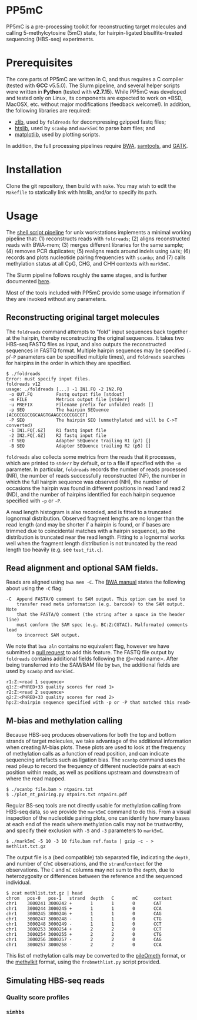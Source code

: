 # PP5mC

PP5mC is a pre-processing toolkit for reconstructing target molecules
and calling 5-methylcytosine (5mC) state, for hairpin-ligated
bisulfite-treated sequencing (HBS-seq) experiments.

# Prerequisites
The core parts of PP5mC are written in C, and thus requires a C compiler
(tested with **GCC** v5.5.0).  The Slurm pipeline, and several helper scripts
were written in **Python** (tested with **v2.7.15**).  While PP5mC was
developed and tested only on Linux, its components are expected to work
on \*BSD, MacOSX, etc. without major modifications (feedback welcome!).
In addition, the following libraries are required:

* [zlib](https://zlib.net/), used by `foldreads` for decompressing gzipped
  fastq files;
* [htslib](https://github.com/samtools/htslib), used by `scanbp` and `mark5mC`
  to parse bam files; and
* [matplotlib](https://matplotlib.org/), used by plotting scripts.

In addition, the full processing pipelines require
[BWA](https://github.com/lh3/bwa),
[samtools](http://www.htslib.org/), and
[GATK](https://software.broadinstitute.org/gatk/).


# Installation
Clone the git repository, then build with `make`.  You may wish to edit
the `Makefile` to statically link with htslib, and/or to specify its path.

# Usage

The [shell script pipeline](pipeline/) for unix workstations implements a
minimal working pipeline that:
(1) reconstructs reads with `foldreads`;
(2) aligns reconstructed reads with BWA-mem;
(3) merges different libraries for the same sample;
(4) removes PCR duplicates;
(5) realigns reads around indels using `GATK`;
(6) records and plots nucleotide pairing frequencies with `scanbp`; and
(7) calls methylation status at all CpG, CHG, and CHH contexts with `mark5mC`.

The Slurm pipeline follows roughly the same stages, and is further documented
[here](slurm_pipeline/README.md).

Most of the tools included with PP5mC provide some usage information if
they are invoked without any parameters.


## Reconstructing original target molecules
The `foldreads` command attempts to "fold" input sequences back together
at the hairpin, thereby reconstructing the original sequences.  It takes two
HBS-seq FASTQ files as input, and also outputs the reconstructed sequences
in FASTQ format.
Multiple hairpin sequences may be specified (`-p`/`-P` parameters can be
specified multiple times), and `foldreads` searches for hairpins in the order
in which they are specified.

```
$ ./foldreads 
Error: must specify input files.
foldreads v12
usage: ./foldreads [...] -1 IN1.FQ -2 IN2.FQ
 -o OUT.FQ         Fastq output file [stdout]
 -m FILE           Metrics output file [stderr]
 -u PREFIX         Filename prefix for unfolded reads []
 -p SEQ            The hairpin SEQuence [ACGCCGGCGGCAAGTGAAGCCGCCGGCGT]
 -P SEQ            The hairpin SEQ (unmethylated and will be C->T converted)
 -1 IN1.FQ[.GZ]    R1 fastq input file
 -2 IN2.FQ[.GZ]    R2 fastq input file
 -T SEQ            Adapter SEQuence trailing R1 (p7) []
 -B SEQ            Adapter SEQuence trailing R2 (p5) []
```

`foldreads` also collects some metrics from the reads that it processes,
which are printed to ``stderr`` by default, or to a file if specified with
the `-m` parameter.  In particular, `foldreads` records the number of reads
processed (NR), the number of reads successfully reconstructed (NF), the
number in which the full hairpin sequence was observed (NH), the number
of occasions the hairpin was found in different positions in read 1 and
read 2 (ND), and the number of hairpins identified for each hairpin sequence
specified with `-p` or `-P`.

A read length histogram is also recorded, and is fitted to a truncated
lognormal distribution.  Observed fragment lengths are no longer than the
read length (and may be shorter if a hairpin is found, or if bases are trimmed
due to coincidental matches with a hairpin sequence), so the distribution
is truncated near the read length.  Fitting to a lognormal works well when
the fragment length distribution is not truncated by the read length too
heavily  (e.g. see ``test_fit.c``).

## Read alignment and optional SAM fields.
Reads are aligned using `bwa mem -C`.
The [BWA manual](http://bio-bwa.sourceforge.net/bwa.shtml) states the
following about using the `-C` flag:
```
-C 	Append FASTA/Q comment to SAM output. This option can be used to
	transfer read meta information (e.g. barcode) to the SAM output. Note
	that the FASTA/Q comment (the string after a space in the header line)
	must conform the SAM spec (e.g. BC:Z:CGTAC). Malformated comments lead
	to incorrect SAM output. 
```

We note that `bwa aln` contains no equivalent flag, however we have submitted
a [pull request](https://github.com/lh3/bwa/pull/203) to add this feature.
The FASTQ file output by `foldreads` contains additional fields following the
@\<read name\>.  After being transferred into the SAM/BAM file by `bwa`, the
additional fields are used by `scanbp` and `mark5mC`.

```
r1:Z:<read 1 sequence>
q1:Z:<PHRED+33 quality scores for read 1>
r2:Z:<read 2 sequence>
q2:Z:<PHRED+33 quality scores for read 2>
hp:Z:<hairpin sequence specified with -p or -P that matched this read>
```

## M-bias and methylation calling
Because HBS-seq produces observations for both the top and bottom strands of
target molecules, we take advantage of the additional information when creating
M-bias plots.  These plots are used to look at the frequency of methylation
calls as a function of read position, and can indicate sequencing artefacts
such as ligation bias.  The `scanbp` command uses the read pileup to record
the frequency of different nucleotide pairs at each position within reads,
as well as positions upstream and downstream of where the read mapped.

```
$ ./scanbp file.bam > ntpairs.txt
$ ./plot_nt_pairing.py ntpairs.txt ntpairs.pdf
```

Regular BS-seq tools are not directly usable for methylation calling from
HBS-seq data, so we provide the `mark5mC` command to do this.  From a visual
inspection of the nucleotide pairing plots, one can identify how many bases
at each end of the reads where methylation calls may not be trustworthy, and
specify their exclusion with `-5` and `-3` parameters to `mark5mC`.

```
$ ./mark5mC -5 10 -3 10 file.bam ref.fasta | gzip -c - > methlist.txt.gz
```

The output file is a (bed compatible) tab separated file, indicating the
``depth``, and number of ``C``/``mC`` observations, and the
``strand``/``context`` for the observations.  The ``C`` and ``mC`` columns
may not sum to the ``depth``, due to heterozygosity or differences between
the reference and the sequenced individual.
```
$ zcat methlist.txt.gz | head
chrom   pos-0   pos-1   strand  depth   C       mC      context
chr1    3000241 3000242 +       1       1       0       CAT
chr1    3000244 3000245 +       1       1       0       CCA
chr1    3000245 3000246 +       1       1       0       CAG
chr1    3000247 3000248 -       1       1       0       CTG
chr1    3000248 3000249 -       1       1       0       CCT
chr1    3000253 3000254 +       2       2       0       CCT
chr1    3000254 3000255 +       2       2       0       CTG
chr1    3000256 3000257 -       2       2       0       CAG
chr1    3000257 3000258 -       2       2       0       CCA
```

This list of methylation calls may be converted to the
[pileOmeth](https://github.com/dpryan79/MethylDackel) format, or the
[methylkit](https://github.com/al2na/methylKit) format,
using the `frobmethlist.py` script provided.

## Simulating HBS-seq reads

### Quality score profiles

### ``simhbs``
